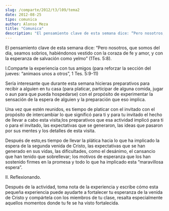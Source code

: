 ```yaml
---
slug: /comparte/2012/t3/l09/tema2
date: 2012-08-25
tipo: comunica
author: Alonso Meza
title: "Comunica"
description: "El pensamiento clave de esta semana dice: “Pero nosotros, que somos del día,  seamos sobrios, habiéndonos vestido con la coraza de fe y amor, y con la  esperanza de salvación como yelmo” (1Tes. 5:8). I. Comparte la experiencia con  tus amigos (para reforzar la sección del juev..."
---
```


El pensamiento clave de esta semana dice: “Pero nosotros, que somos del día, seamos sobrios, habiéndonos vestido con la coraza de fe y amor, y con la esperanza de salvación como yelmo” (1Tes. 5:8).

I.Comparte la experiencia con tus amigos (para reforzar la sección del jueves: “animaos unos a otros”, 1 Tes. 5:9-11)

Sería interesante que durante esta semana hicieras preparativos para recibir a alguien en tu casa (para platicar, participar de alguna comida, jugar o aun para que pueda hospedarse) con el propósito de experimentar la sensación de la espera de alguien y la preparación que eso implica.

Una vez que estén reunidos, es tiempo de platicar con el invitado con el propósito de intercambiar lo que significó para ti y para tu invitado el hecho de llevar a cabo esta visita;los preparativos que esa actividad implicó para ti o para el invitado, las expectativas que se generaron, las ideas que pasaron por sus mentes y los detalles de esta visita.

Después de esto,es tiempo de llevar la plática hacia lo que ha implicado la espera de la segunda venida de Cristo, las expectativas que se han generado en sus vidas, las dificultades, como el desánimo, el cansancio que han tenido que sobrellevar; los motivos de esperanza que los han sostenido firmes en la promesa y todo lo que ha implicado esta “maravillosa espera”.

II. Reflexionando.

Después de la actividad, toma nota de la experiencia y escribe cómo esta pequeña experiencia puede ayudarte a fortalecer tu esperanza de la venida de Cristo y compártela con los miembros de tu clase, resalta especialmente aquellos momentos donde tu fe se ha visto fortalecida.
